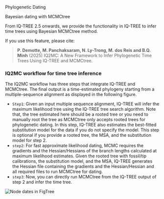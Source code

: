 Phylogenetic Dating

Bayesian dating with MCMCtree


From IQ-TREE 2.5 onwards, we provide the functionality in IQ-TREE to infer time trees
using Bayesian MCMCtree method.

If you use this feature, please cite:

> __P. Demotte, M. Panchaksaram, N. Ly-Trong, M. dos Reis  and B.Q. Minh__
>(2025) IQ2MC: A New Framework to Infer Phylogenetic Time Trees Using IQ-TREE
>and MCMCtree.

### IQ2MC workflow for time tree inference

The IQ2MC workflow has three steps that integrate IQ-TREE and MCMCtree. The
final output is a time-estimated phylogeny starting from a multiple-sequence
alignment as displayed in the following figure.

* `Step1`: Given an input multiple sequence alignment, IQ-TREE will infer the
maximum likelihood tree using the IQ-TREE tree search algorithm. Note that, the
tree estimated here should be a rooted tree or you need to manually root the
tree as MCMCtree only accepts rooted trees for phylogenetic dating. In this
step, IQ-TREE also estimates the best-fitted substitution model for the data if
you do not specify the model. This step is optional if you provide a rooted
tree, the MSA, and the substitution model for step 2.
* `step2`: For fast approximate likelihood dating, MCMC requires the gradients
and the Hessian/Hessians of the branch lengths calculated at maximum likelihood
estimates. Given the rooted tree with fossil/tip calibrations, the substitution
model, and the MSA, IQ-TREE generates the Hessian file containing the gradients
and the Hessian/Hessian and all required files to run MCMCtree for dating.
* `step3`: Now, you can directly run MCMCtree from the IQ-TREE output of step 2
and infer the time tree. 

![Node dates in FigTree](images/mcmctree-dating.png)